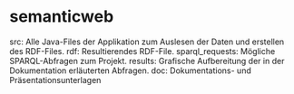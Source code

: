# semanticweb

src: Alle Java-Files der Applikation zum Auslesen der Daten und erstellen des RDF-Files.
rdf: Resultierendes RDF-File.
sparql_requests: Mögliche SPARQL-Abfragen zum Projekt.
results: Grafische Aufbereitung der in der Dokumentation erläuterten Abfragen.
doc: Dokumentations- und Präsentationsunterlagen